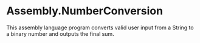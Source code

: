 # Assembly.NumberConversion
This assembly language program converts valid user input from a String to a binary number and outputs the final sum.
